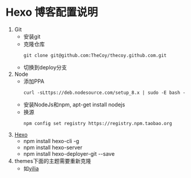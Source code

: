 # Hexo 博客配置说明

1. Git
    - 安装git
    - 克隆仓库
        ```shell
        git clone git@github.com:TheCoy/thecoy.github.com.git
        ```
    - 切换到deploy分支
2. Node
    - 添加PPA
        ```shell
        curl -sLttps://deb.nodesource.com/setup_8.x | sudo -E bash -
        ```
    - 安装NodeJs和npm, apt-get install nodejs
    - 换源
        ```shell
        npm config set registry https://registry.npm.taobao.org
        ```
3. [Hexo](https://hexo.io/zh-cn/docs/)
    - npm install hexo-cli -g
    - npm install hexo-server
    - npm install hexo-deployer-git --save
4. themes下面的主题需要重新克隆
    - 如[yilia](https://github.com/litten/hexo-theme-yilia.git)